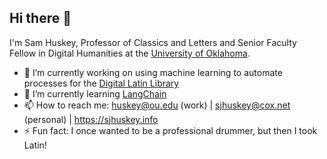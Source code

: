 ## Hi there 👋

I'm Sam Huskey, Professor of Classics and Letters and Senior Faculty Fellow in Digital Humanities at the [University of Oklahoma](https://ou.edu/).

- 🔭 I’m currently working on using machine learning to automate processes for the [Digital Latin Library](https://digitallatin.org/)
- 🌱 I’m currently learning [LangChain](https://www.langchain.com/)
- 📫 How to reach me: [huskey@ou.edu](mailto:"huskey@ou.edu") (work) | [sjhuskey@cox.net](mailto:"sjhuskey@cox.net") (personal) | <https://sjhuskey.info>
- ⚡ Fun fact: I once wanted to be a professional drummer, but then I took Latin!
